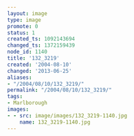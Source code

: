 ```yaml
---
layout: image
type: image
promote: 0
status: 1
created_ts: 1092143694
changed_ts: 1372159439
node_id: 1140
title: '132_3219'
created: '2004-08-10'
changed: '2013-06-25'
aliases:
- "/2004/08/10/132_3219/"
permalink: "/2004/08/10/132_3219/"
tags:
- Marlborough
images:
- - src: image/images/132_3219-1140.jpg
    name: 132_3219-1140.jpg
---
```


